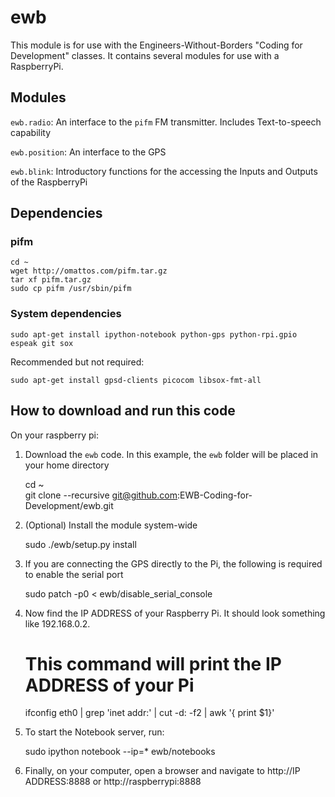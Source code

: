 ewb
===

This module is for use with the Engineers-Without-Borders "Coding for Development" classes.
It contains several modules for use with a RaspberryPi.

## Modules

`ewb.radio`: An interface to the `pifm` FM transmitter. Includes Text-to-speech capability

`ewb.position`: An interface to the GPS

`ewb.blink`: Introductory functions for the accessing the Inputs and Outputs of the RaspberryPi

## Dependencies

### pifm

    cd ~  
    wget http://omattos.com/pifm.tar.gz  
    tar xf pifm.tar.gz  
    sudo cp pifm /usr/sbin/pifm

### System dependencies

    sudo apt-get install ipython-notebook python-gps python-rpi.gpio espeak git sox

Recommended but not required:

    sudo apt-get install gpsd-clients picocom libsox-fmt-all

## How to download and run this code

On your raspberry pi:
1. Download the `ewb` code. In this example, the `ewb` folder will be placed in your home directory

    cd ~  
    git clone --recursive git@github.com:EWB-Coding-for-Development/ewb.git

2. (Optional) Install the module system-wide

    sudo ./ewb/setup.py install

3.  If you are connecting the GPS directly to the Pi, the following is required to enable the serial port

    sudo patch -p0 < ewb/disable_serial_console

4. Now find the IP ADDRESS of your Raspberry Pi. It should look something like 192.168.0.2.

    # This command will print the IP ADDRESS of your Pi  
    ifconfig eth0 | grep 'inet addr:' | cut -d: -f2 | awk '{ print $1}'

5. To start the Notebook server, run:

    sudo ipython notebook --ip=* ewb/notebooks

6. Finally, on your computer, open a browser and navigate to http://IP ADDRESS:8888 or http://raspberrypi:8888
